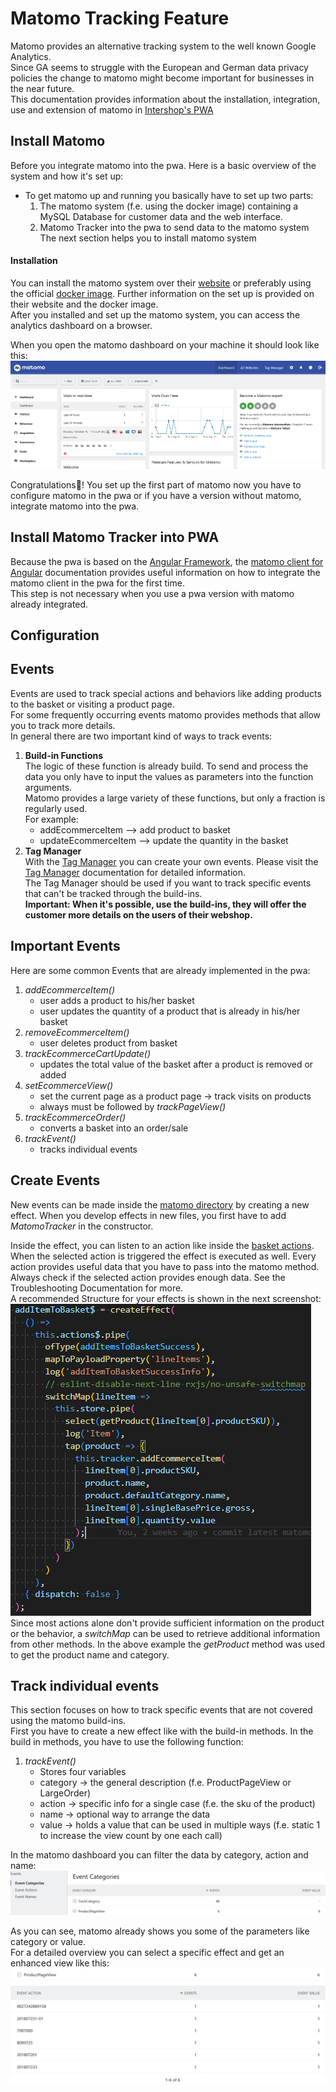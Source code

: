 <!--
kb_guide
kb_pwa
kb_everyone
kb_sync_latest_only
-->
<!-- cSpell: disable -->

# **Matomo Tracking Feature**

Matomo provides an alternative tracking system to the well known Google Analytics.  
Since GA seems to struggle with the European and German data privacy policies the change to matomo might become important for businesses in the near future.  
This documentation provides information about the installation, integration, use and extension of matomo in [Intershop's PWA](https://github.com/intershop/intershop-pwa/blob/develop/docs/guides/getting-started.md)

## **Install Matomo**

Before you integrate matomo into the pwa. Here is a basic overview of the system and how it's set up:

- To get matomo up and running you basically have to set up two parts:
  1.  The matomo system (f.e. using the docker image) containing a MySQL Database for customer data and the web interface.
  2.  Matomo Tracker into the pwa to send data to the matomo system  
      The next section helps you to install matomo system

#### **Installation**

You can install the matomo system over their [website](https://matomo.org/faq/on-premise/installing-matomo/) or preferably using the official [docker image](https://hub.docker.com/_/matomo). Further information on the set up is provided on their website and the docker image.  
 After you installed and set up the matomo system, you can access the analytics dashboard on a browser.

When you open the matomo dashboard on your machine it should look like this:
![Dashboard](matomo_dashboard.png)

Congratulations🎉! You set up the first part of matomo now you have to configure matomo in the pwa or if you have a version without matomo, integrate matomo into the pwa.

## Install Matomo Tracker into PWA

Because the pwa is based on the [Angular Framework](https://angular.io/), the [matomo client for Angular](https://github.com/EmmanuelRoux/ngx-matomo) documentation provides useful information on how to integrate the matomo client in the pwa for the first time.  
This step is not necessary when you use a pwa version with matomo already integrated.

## **Configuration**

## **Events**

Events are used to track special actions and behaviors like adding products to the basket or visiting a product page.  
For some frequently occurring events matomo provides methods that allow you to track more details.  
In general there are two important kind of ways to track events:

1. **Build-in Functions**  
   The logic of these function is already build. To send and process the data you only have to input the values as parameters into the function arguments.  
   Matomo provides a large variety of these functions, but only a fraction is regularly used.  
   For example:
   - addEcommerceItem --> add product to basket
   - updateEcommerceItem --> update the quantity in the basket
2. **Tag Manager**  
   With the [Tag Manager](https://matomo.org/guide/tag-manager/getting-started-with-tag-manager/) you can create your own events. Please visit the [Tag Manager](https://matomo.org/guide/tag-manager/getting-started-with-tag-manager/) documentation for detailed information.  
   The Tag Manager should be used if you want to track specific events that can't be tracked through the build-ins.  
   **Important: When it's possible, use the build-ins, they will offer the customer more details on the users of their webshop.**

## **Important Events**

Here are some common Events that are already implemented in the pwa:

1. _addEcommerceItem()_
   - user adds a product to his/her basket
   - user updates the quantity of a product that is already in his/her basket
2. _removeEcommerceItem()_
   - user deletes product from basket
3. _trackEcommerceCartUpdate()_
   - updates the total value of the basket after a product is removed or added
4. _setEcommerceView()_
   - set the current page as a product page -> track visits on products
   - always must be followed by _trackPageView()_
5. _trackEcommerceOrder()_
   - converts a basket into an order/sale
6. _trackEvent()_
   - tracks individual events

## **Create Events**

New events can be made inside the [matomo directory](../../src/app/extensions/matomo/matomo.effects.ts) by creating a new effect. When you develop effects in new files, you first have to add _MatomoTracker_ in the constructor.

Inside the effect, you can listen to an action like inside the [basket actions](../../src/app/core/store/customer/basket/basket.actions.ts). When the selected action is triggered the effect is executed as well. Every action provides useful data that you have to pass into the matomo method. Always check if the selected action provides enough data. See the Troubleshooting Documentation for more.  
A recommended Structure for your effects is shown in the next screenshot:  
![Effect](matomo_effect.PNG)  
Since most actions alone don't provide sufficient information on the product or the behavior, a _switchMap_ can be used to retrieve additional information from other methods. In the above example the _getProduct_ method was used to get the product name and category.

## **Track individual events**

This section focuses on how to track specific events that are not covered using the matomo build-ins.  
First you have to create a new effect like with the build-in methods. In the build in methods, you have to use the following function:

1. _trackEvent()_
   - Stores four variables
   - category -> the general description (f.e. ProductPageView or LargeOrder)
   - action -> specific info for a single case (f.e. the sku of the product)
   - name -> optional way to arrange the data
   - value -> holds a value that can be used in multiple ways (f.e. static 1 to increase the view count by one each call)

In the matomo dashboard you can filter the data by category, action and name:  
![matomo track events](matomo_ind_effects.png)

As you can see, matomo already shows you some of the parameters like category or value.  
For a detailed overview you can select a specific effect and get an enhanced view like this:  
![matomo detailed view effects](matomo_ind_effects_details.png)
